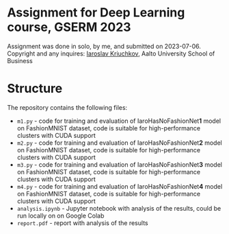 # Assignment for Deep Learning course, GSERM 2023

Assignment was done in solo, by me, and submitted on 2023-07-06.
Copyright and any inquires: [Iaroslav Kriuchkov](mailto:iaroslav.kriuchkov@aalto.fi), Aalto University School of Business

# Structure

The repository contains the following files:
- `m1.py` - code for training and evaluation of IaroHasNoFashionNet**1** model on FashionMNIST dataset, code is suitable for high-performance clusters with CUDA support
- `m2.py` - code for training and evaluation of IaroHasNoFashionNet**2** model on FashionMNIST dataset, code is suitable for high-performance clusters with CUDA support
- `m3.py` - code for training and evaluation of IaroHasNoFashionNet**3** model on FashionMNIST dataset, code is suitable for high-performance clusters with CUDA support
- `m4.py` - code for training and evaluation of IaroHasNoFashionNet**4** model on FashionMNIST dataset, code is suitable for high-performance clusters with CUDA support 
- `analysis.ipynb` - Jupyter notebook with analysis of the results, could be run locally on on Google Colab
- `report.pdf` - report with analysis of the results